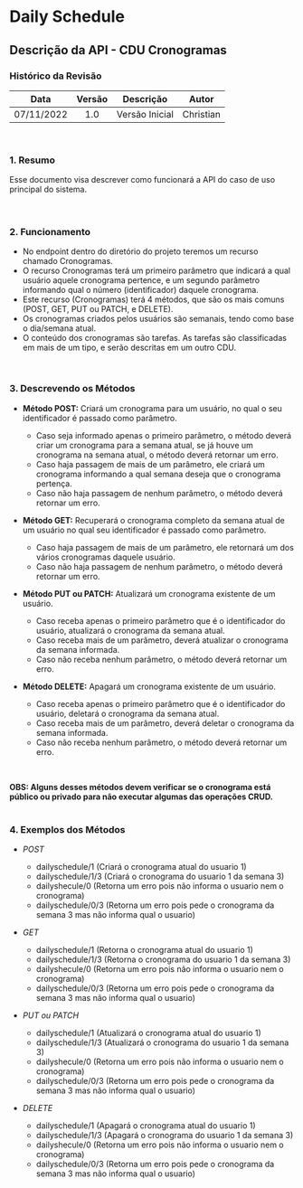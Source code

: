 # Daily Schedule 

## Descrição da API - CDU Cronogramas 

### Histórico da Revisão

| Data | Versão | Descrição | Autor |
| :-----: | :-----: | :-----: | :-----: |
| 07/11/2022 | 1.0 | Versão Inicial | Christian |
<br>

### 1. Resumo
Esse documento visa descrever como funcionará a API do caso de uso principal do sistema. <br> <br>
<br>

### 2. Funcionamento
  - No endpoint dentro do diretório do projeto teremos um recurso chamado Cronogramas.
  - O recurso Cronogramas terá um primeiro parâmetro que indicará a qual usuário aquele cronograma pertence, e um segundo parâmetro informando qual o número (identificador) daquele cronograma.
  - Este recurso (Cronogramas) terá 4 métodos, que são os mais comuns (POST, GET, PUT ou PATCH, e DELETE).
  - Os cronogramas criados pelos usuários são semanais, tendo como base o dia/semana atual. 
  - O conteúdo dos cronogramas são tarefas. As tarefas são classificadas em mais de um tipo, e serão descritas em um outro CDU.
<br>

### 3. Descrevendo os Métodos
  - **Método POST:** Criará um cronograma para um usuário, no qual o seu identificador é passado como parâmetro.
      - Caso seja informado apenas o primeiro parâmetro, o método deverá criar um cronograma para a semana atual, se já houve um cronograma na semana atual, o método deverá retornar um erro.
      - Caso haja passagem de mais de um parâmetro, ele criará um cronograma informando a qual semana deseja que o cronograma pertença.
      - Caso não haja passagem de nenhum parâmetro, o método deverá retornar um erro.
      
  - **Método GET:** Recuperará o cronograma completo da semana atual de um usuário no qual seu identificador é passado como parâmetro.
      - Caso haja passagem de mais de um parâmetro, ele retornará um dos vários cronogramas daquele usuário.
      - Caso não haja passagem de nenhum parâmetro, o método deverá retornar um erro.
         
  - **Método PUT ou PATCH:** Atualizará um cronograma existente de um usuário.
      - Caso receba apenas o primeiro parâmetro que é o identificador do usuário, atualizará o cronograma da semana atual.
      - Caso receba mais de um parâmetro, deverá atualizar o cronograma da semana informada.
      - Caso não receba nenhum parâmetro, o método deverá retornar um erro.
         
  - **Método DELETE:** Apagará um cronograma existente de um usuário.
      - Caso receba apenas o primeiro parâmetro que é o identificador do usuário, deletará o cronograma da semana atual.
      - Caso receba mais de um parâmetro, deverá deletar o cronograma da semana informada.
      - Caso não receba nenhum parâmetro, o método deverá retornar um erro.
<br>

**OBS: Alguns desses métodos devem verificar se o cronograma está público ou privado para não executar algumas das operações CRUD.**
<br><br>

### 4. Exemplos dos Métodos
  - *POST*
    - dailyschedule/1 (Criará o cronograma atual do usuario 1)
    - dailyschedule/1/3 (Criará o cronograma do usuario 1 da semana 3)
    - dailyshecule/0 (Retorna um erro pois não informa o usuario nem o cronograma)
    - dailyschedule/0/3 (Retorna um erro pois pede o cronograma da semana 3 mas não informa qual o usuario)

  - *GET*
     - dailyschedule/1 (Retorna o cronograma atual do usuario 1)
     - dailyschedule/1/3 (Retorna o cronograma do usuario 1 da semana 3)
     - dailyshecule/0 (Retorna um erro pois não informa o usuario nem o cronograma)
     - dailyschedule/0/3 (Retorna um erro pois pede o cronograma da semana 3 mas não informa qual o usuario)

  - *PUT ou PATCH*
     - dailyschedule/1 (Atualizará o cronograma atual do usuario 1)
     - dailyschedule/1/3 (Atualizará o cronograma do usuario 1 da semana 3)
     - dailyshecule/0 (Retorna um erro pois não informa o usuario nem o cronograma)
     - dailyschedule/0/3 (Retorna um erro pois pede o cronograma da semana 3 mas não informa qual o usuario)
        
  - *DELETE*
     - dailyschedule/1 (Apagará o cronograma atual do usuario 1)
     - dailyschedule/1/3 (Apagará o cronograma do usuario 1 da semana 3)
     - dailyshecule/0 (Retorna um erro pois não informa o usuario nem o cronograma)
     - dailyschedule/0/3 (Retorna um erro pois pede o cronograma da semana 3 mas não informa qual o usuario)

<!--
Observações:
Criar issues para fazer alterações que melhorem esse documento.
O parâmetro "identificador" citado no tópico 3 servirá para identificar o usuário do cronograma, em alguns métodos os parâmetros podem ser opcionais.

Sugestões:
Tópico 2 / Item 5 - Alterar o trecho "e serão descritas em um outro CDU" para o link referenciando o CDU "Tarefas" que ainda não foi criado.
Tópico 3 / Item 1 / Sub-item 1 - Especificar o erro gerado que ainda não foi discutido/pensado.
Tópico 3 / Item 1 / Sub-item 3 - Especificar o erro gerado que ainda não foi discutido/pensado.
Tópico 3 / Item 2 / Sub-item 2 - Especificar o erro gerado que ainda não foi discutido/pensado.
Tópico 3 / Item 3 / Sub-item 3 - Especificar o erro gerado que ainda não foi discutido/pensado.
Tópico 3 / Item 4 / Sub-item 3 - Especificar o erro gerado que ainda não foi discutido/pensado.
-->

